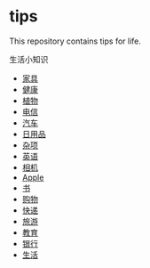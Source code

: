 # tips
This repository contains tips for life.

生活小知识

* [家具](furniture/README.md)
* [健康](health/README.md)
* [植物](plants/README.md)
* [电信](telecom/README.md)
* [汽车](car/README.md)
* [日用品](daily-necessities/README.md)
* [杂项](misc/README.md)
* [英语](english/README.md)
* [相机](camera/README.md)
* [Apple](apple/README.md)
* [书](books/README.md)
* [购物](buy/README.md)
* [快递](express/README.md)
* [旅游](travel/README.md)
* [教育](education/README.md)
* [银行](bank/README.md)
* [生活](life/README.md)

